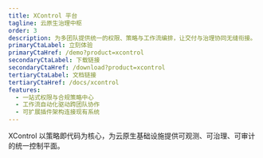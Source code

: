 ```yaml
---
title: XControl 平台
tagline: 云原生治理中枢
order: 3
description: 为多团队提供统一的权限、策略与工作流编排，让交付与治理协同无缝衔接。
primaryCtaLabel: 立刻体验
primaryCtaHref: /demo?product=xcontrol
secondaryCtaLabel: 下载链接
secondaryCtaHref: /download?product=xcontrol
tertiaryCtaLabel: 文档链接
tertiaryCtaHref: /docs/xcontrol
features:
  - 一站式权限与合规策略中心
  - 工作流自动化驱动跨团队协作
  - 可扩展插件架构连接现有系统
---
```

XControl 以策略即代码为核心，为云原生基础设施提供可观测、可治理、可审计的统一控制平面。
